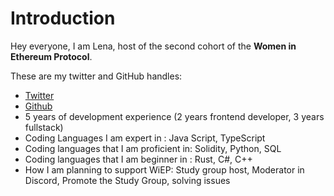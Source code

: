 # Introduction

Hey everyone, I am Lena, host of the second cohort of the **Women in Ethereum Protocol**.

These are my twitter and GitHub handles:

- [Twitter](https://twitter.com/GigaHierz)
- [Github](https://github.com/GigaHierz)
- 5 years of development experience (2 years frontend developer, 3 years fullstack)
- Coding Languages I am expert in : Java Script, TypeScript
- Coding languages that I am proficient in: Solidity, Python, SQL
- Coding languages that I am beginner in : Rust, C#, C++
- How I am planning to support WiEP: Study group host, Moderator in Discord, Promote the Study Group, solving issues
